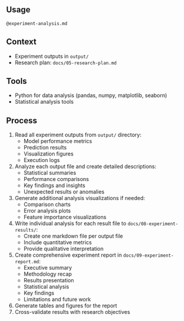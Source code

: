## Usage

`@experiment-analysis.md`

## Context

- Experiment outputs in `output/`
- Research plan: `docs/05-research-plan.md`

## Tools

- Python for data analysis (pandas, numpy, matplotlib, seaborn)
- Statistical analysis tools

## Process

1. Read all experiment outputs from `output/` directory:
   - Model performance metrics
   - Prediction results
   - Visualization figures
   - Execution logs
2. Analyze each output file and create detailed descriptions:
   - Statistical summaries
   - Performance comparisons
   - Key findings and insights
   - Unexpected results or anomalies
3. Generate additional analysis visualizations if needed:
   - Comparison charts
   - Error analysis plots
   - Feature importance visualizations
4. Write individual analysis for each result file to `docs/08-experiment-results/`:
   - Create one markdown file per output file
   - Include quantitative metrics
   - Provide qualitative interpretation
5. Create comprehensive experiment report in `docs/09-experiment-report.md`:
   - Executive summary
   - Methodology recap
   - Results presentation
   - Statistical analysis
   - Key findings
   - Limitations and future work
6. Generate tables and figures for the report
7. Cross-validate results with research objectives